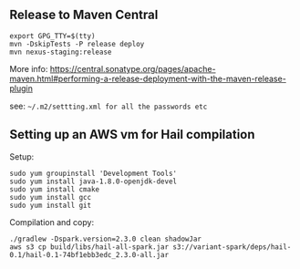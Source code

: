 
## Release to Maven Central

    export GPG_TTY=$(tty)
    mvn -DskipTests -P release deploy
    mvn nexus-staging:release
    
    
    
More info:  https://central.sonatype.org/pages/apache-maven.html#performing-a-release-deployment-with-the-maven-release-plugin

see: `~/.m2/settting.xml for all the passwords etc`


## Setting up an AWS vm for Hail compilation


Setup:

    sudo yum groupinstall 'Development Tools'
    sudo yum install java-1.8.0-openjdk-devel
    sudo yum install cmake
    sudo yum install gcc
    sudo yum install git
   
 
 Compilation and copy:
 
    ./gradlew -Dspark.version=2.3.0 clean shadowJar
    aws s3 cp build/libs/hail-all-spark.jar s3://variant-spark/deps/hail-0.1/hail-0.1-74bf1ebb3edc_2.3.0-all.jar